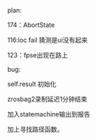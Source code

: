 plan:

174：AbortState

116:loc fail 猜测是ui没有起来

123：fpse出现在路上

bug:

self.result 初始化

zrosbag2录制延迟1分钟结束

加入statemachine输出到报告



加上寻找路径函数。